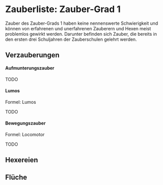 # Zauberliste: Zauber-Grad 1

Zauber des Zauber-Grads 1 haben keine nennenswerte Schwierigkeit und können von erfahrenen und unerfahrenen Zauberern und Hexen meist problemlos gewirkt werden. Darunter befinden sich Zauber, die bereits in den ersten drei Schuljahren der Zauberschulen gelehrt werden.


## Verzauberungen

#### Aufmunterungszauber

TODO


#### Lumos

Formel: Lumos

TODO

#### Bewegungszauber

Formel: Locomotor

TODO


## Hexereien

## Flüche

